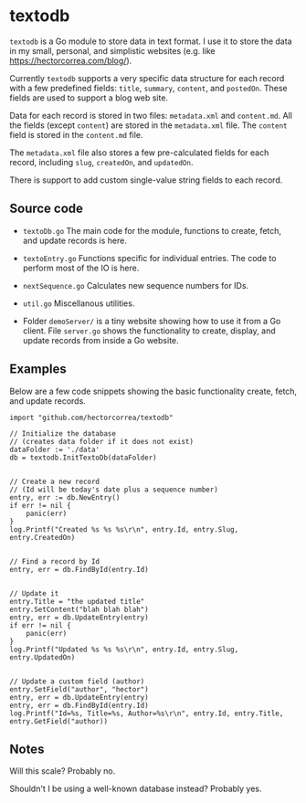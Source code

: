 # textodb

`textodb` is a Go module to store data in text format. I use it to store the data in my small, personal, and simplistic websites (e.g. like https://hectorcorrea.com/blog/).

Currently `textodb` supports a very specific data structure for each record with a few predefined fields: `title`, `summary`, `content`, and `postedOn`. These fields are used to support a blog web site.

Data for each record is stored in two files: `metadata.xml` and `content.md`. All the fields (except `content`) are stored in the `metadata.xml` file. The `content` field is stored in the `content.md` file.

The `metadata.xml` file also stores a few pre-calculated fields for each record, including `slug`, `createdOn`, and `updatedOn`.

There is support to add custom single-value string fields to each record.


## Source code

* `textoDb.go` The main code for the module, functions to create, fetch, and update records is here.
* `textoEntry.go` Functions specific for individual entries. The code to perform most of the IO is here.
* `nextSequence.go` Calculates new sequence numbers for IDs.
* `util.go` Miscellanous utilities.

* Folder `demoServer/` is a tiny website showing how to use it from a Go client. File `server.go` shows the functionality to create, display, and update records from inside  a Go website.


## Examples
Below are a few code snippets showing the basic functionality create, fetch, and update records.

```
import "github.com/hectorcorrea/textodb"

// Initialize the database
// (creates data folder if it does not exist)
dataFolder := './data'
db = textodb.InitTextoDb(dataFolder)


// Create a new record
// (Id will be today's date plus a sequence number)
entry, err := db.NewEntry()
if err != nil {
    panic(err)
}
log.Printf("Created %s %s %s\r\n", entry.Id, entry.Slug, entry.CreatedOn)


// Find a record by Id
entry, err = db.FindById(entry.Id)


// Update it
entry.Title = "the updated title"
entry.SetContent("blah blah blah")
entry, err = db.UpdateEntry(entry)
if err != nil {
    panic(err)
}
log.Printf("Updated %s %s %s\r\n", entry.Id, entry.Slug, entry.UpdatedOn)


// Update a custom field (author)
entry.SetField("author", "hector")
entry, err = db.UpdateEntry(entry)
entry, err = db.FindById(entry.Id)
log.Printf("Id=%s, Title=%s, Author=%s\r\n", entry.Id, entry.Title, entry.GetField("author))
```

## Notes
Will this scale? Probably no.

Shouldn't I be using a well-known database instead? Probably yes.
